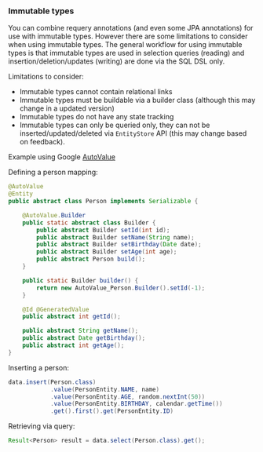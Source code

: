 ### Immutable types

You can combine requery annotations (and even some JPA annotations) for use with immutable types. However there are some limitations to consider when using immutable types. The general workflow for using immutable types is that immutable types are used in selection queries (reading) and insertion/deletion/updates (writing) are done via the SQL DSL only.

Limitations to consider:

* Immutable types cannot contain relational links
* Immutable types must be buildable via a builder class (although this may change in a updated version)
* Immutable types do not have any state tracking
* Immutable types can only be queried only, they can not be inserted/updated/deleted via `EntityStore` API (this may change based on feedback).

Example using Google [AutoValue](https://github.com/google/auto)

Defining a person mapping:

```java
@AutoValue
@Entity
public abstract class Person implements Serializable {

    @AutoValue.Builder
    public static abstract class Builder {
        public abstract Builder setId(int id);
        public abstract Builder setName(String name);
        public abstract Builder setBirthday(Date date);
        public abstract Builder setAge(int age);
        public abstract Person build();
    }

    public static Builder builder() {
        return new AutoValue_Person.Builder().setId(-1);
    }

    @Id @GeneratedValue
    public abstract int getId();

    public abstract String getName();
    public abstract Date getBirthday();
    public abstract int getAge();
}
```

Inserting a person:

```java
data.insert(Person.class)
            .value(PersonEntity.NAME, name)
            .value(PersonEntity.AGE, random.nextInt(50))
            .value(PersonEntity.BIRTHDAY, calendar.getTime())
            .get().first().get(PersonEntity.ID)
```

Retrieving via query:

```java
Result<Person> result = data.select(Person.class).get();
```